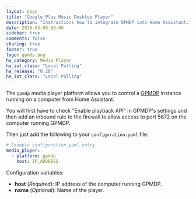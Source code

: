 ```yaml
---
layout: page
title: "Google Play Music Desktop Player"
description: "Instructions how to integrate GPMDP into Home Assistant."
date: 2016-05-09 08:00
sidebar: true
comments: false
sharing: true
footer: true
logo: gpmdp.png
ha_category: Media Player
ha_iot_class: "Local Polling"
ha_release: "0.20"
ha_iot_class: "Local Polling"
---
```



The `gpmdp` media player platform allows you to control a [GPMDP](http://www.googleplaymusicdesktopplayer.com/) instance running on a computer from Home Assistant.

You will first have to check "Enable playback API" in GPMDP's settings and then add an inbound rule to the firewall to allow access to port 5672 on the computer running GPMDP.

Then just add the following to your `configuration.yaml` file:

```yaml
# Example configuration.yaml entry
media_player:
  - platform: gpmdp
    host: IP_ADDRESS
```

Configuration variables:

- **host** (*Required*): IP address of the computer running GPMDP.
- **name** (*Optional*): Name of the player.

